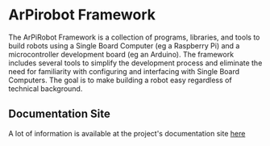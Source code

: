 # ArPirobot Framework

The ArPiRobot Framework is a collection of programs, libraries, and tools to build robots using a Single Board Computer (eg a Raspberry Pi) and a microcontroller development board (eg an Arduino). The framework includes several tools to simplify the development process and eliminate the need for familiarity with configuring and interfacing with Single Board Computers. The goal is to make building a robot easy regardless of technical background.


## Documentation Site

A lot of information is available at the project's documentation site [here](https://arpirobot.github.io/)
